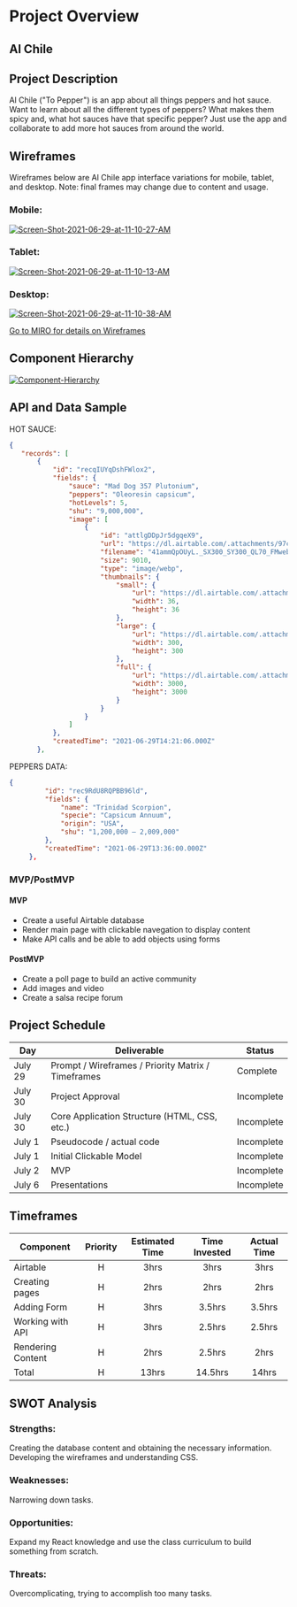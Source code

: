 <!-- CODENAME: BANANA -->
# Project Overview

## Al Chile

## Project Description

Al Chile ("To Pepper") is an app about all things peppers and hot sauce. Want to learn about all the different types of peppers? What makes them spicy and, what hot sauces have that specific pepper? Just use the app and collaborate to add more hot sauces from around the world.

## Wireframes
Wireframes below are Al Chile app interface variations for mobile, tablet, and desktop. Note: final frames may change due to content and usage. 

<h3>Mobile:</h3>
<a href="https://ibb.co/gv6h0Kt"><img src="https://i.ibb.co/285Hz4c/Screen-Shot-2021-06-29-at-11-10-27-AM.png" alt="Screen-Shot-2021-06-29-at-11-10-27-AM" border="0"></a>

<h3>Tablet:</h3>
<a href="https://ibb.co/Hx9q21J"><img src="https://i.ibb.co/ZYbxJtZ/Screen-Shot-2021-06-29-at-11-10-13-AM.png" alt="Screen-Shot-2021-06-29-at-11-10-13-AM" border="0"></a>

<h3>Desktop:</h3>
<a href="https://ibb.co/PG07LFV"><img src="https://i.ibb.co/b5DS0QG/Screen-Shot-2021-06-29-at-11-10-38-AM.png" alt="Screen-Shot-2021-06-29-at-11-10-38-AM" border="0"></a>

<a href="https://miro.com/app/board/o9J_lFxEZQE=/"> Go to MIRO for details on Wireframes </a>

## Component Hierarchy
<a href="https://ibb.co/bLYdGJB"><img src="https://i.ibb.co/ftZ0Tvp/Component-Hierarchy.png" alt="Component-Hierarchy" border="0"></a>

## API and Data Sample
 HOT SAUCE:
 ```json
{
    "records": [
        {
            "id": "recqIUYqDshFWlox2",
            "fields": {
                "sauce": "Mad Dog 357 Plutonium",
                "peppers": "Oleoresin capsicum",
                "hotLevels": 5,
                "shu": "9,000,000",
                "image": [
                    {
                        "id": "attlgDDpJr5dgqeX9",
                        "url": "https://dl.airtable.com/.attachments/97c466ef03362ec84d49aac17d755ee3/e8c7bc1f/41ammQpOUyL._SX300_SY300_QL70_FMwebp_.jpg",
                        "filename": "41ammQpOUyL._SX300_SY300_QL70_FMwebp_.jpg",
                        "size": 9010,
                        "type": "image/webp",
                        "thumbnails": {
                            "small": {
                                "url": "https://dl.airtable.com/.attachmentThumbnails/99f1096330a65dd4ab5d1f185c193090/4b4b6252.png",
                                "width": 36,
                                "height": 36
                            },
                            "large": {
                                "url": "https://dl.airtable.com/.attachmentThumbnails/18ff04cf8230e4cf3a522e0906b12101/6990fa74.png",
                                "width": 300,
                                "height": 300
                            },
                            "full": {
                                "url": "https://dl.airtable.com/.attachmentThumbnails/7f647ed83b90350b780cd7f7b11085a2/3c7c4669.png",
                                "width": 3000,
                                "height": 3000
                            }
                        }
                    }
                ]
            },
            "createdTime": "2021-06-29T14:21:06.000Z"
        },
 ```
 
 
 
 
 PEPPERS DATA: 
   ```json
   {
            "id": "rec9RdU8RQPBB96ld",
            "fields": {
                "name": "Trinidad Scorpion",
                "specie": "Capsicum Annuum",
                "origin": "USA",
                "shu": "1,200,000 – 2,009,000"
            },
            "createdTime": "2021-06-29T13:36:00.000Z"
        },
   ```
### MVP/PostMVP

#### MVP 

- Create a useful Airtable database 
- Render main page with clickable navegation to display content
- Make API calls and be able to add objects using forms

#### PostMVP  

- Create a poll page to build an active community
- Add images and video
- Create a salsa recipe forum


## Project Schedule

|  Day | Deliverable | Status
|---|---| ---|
|July 29 | Prompt / Wireframes / Priority Matrix / Timeframes | Complete
|July 30| Project Approval | Incomplete
|July 30| Core Application Structure (HTML, CSS, etc.) | Incomplete
|July 1| Pseudocode / actual code | Incomplete
|July 1| Initial Clickable Model  | Incomplete
|July 2| MVP | Incomplete
|July 6| Presentations | Incomplete

## Timeframes

| Component | Priority | Estimated Time | Time Invested | Actual Time |
| --- | :---: |  :---: | :---: | :---: |
| Airtable | H | 3hrs| 3hrs | 3hrs |
| Creating pages | H | 2hrs| 2hrs | 2hrs |
| Adding Form | H | 3hrs| 3.5hrs | 3.5hrs |
| Working with API | H | 3hrs| 2.5hrs | 2.5hrs |
| Rendering Content | H | 2hrs| 2.5hrs | 2hrs |
| Total | H | 13hrs| 14.5hrs | 14hrs |

## SWOT Analysis

### Strengths:
Creating the database content and obtaining the necessary information. Developing the wireframes and understanding CSS.

### Weaknesses:
Narrowing down tasks.

### Opportunities:

Expand my React knowledge and use the class curriculum to build something from scratch. 

### Threats:
Overcomplicating, trying to accomplish too many tasks.